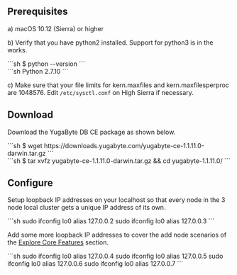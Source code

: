 ## Prerequisites

a) <i class="fab fa-apple" aria-hidden="true"></i> macOS 10.12 (Sierra) or higher

b) Verify that you have python2 installed. Support for python3 is in the works.
<div class="copy separator-dollar">
```sh
$ python --version
```
</div>
```sh
Python 2.7.10
```

c) Make sure that your file limits for kern.maxfiles and kern.maxfilesperproc are 1048576. Edit `/etc/sysctl.conf` on High Sierra if necessary.

## Download

Download the YugaByte DB CE package as shown below.
<div class="copy separator-dollar">
```sh
$ wget https://downloads.yugabyte.com/yugabyte-ce-1.1.11.0-darwin.tar.gz
```
</div>
<div class="copy separator-dollar">
```sh
$ tar xvfz yugabyte-ce-1.1.11.0-darwin.tar.gz && cd yugabyte-1.1.11.0/
```
</div>

## Configure

Setup loopback IP addresses on your localhost so that every node in the 3 node local cluster gets a unique IP address of its own.
<div class="copy">
```sh
sudo ifconfig lo0 alias 127.0.0.2
sudo ifconfig lo0 alias 127.0.0.3
```
</div>

Add some more loopback IP addresses to cover the add node scenarios of the [Explore Core Features](../../explore/) section.
<div class="copy">
```sh
sudo ifconfig lo0 alias 127.0.0.4
sudo ifconfig lo0 alias 127.0.0.5
sudo ifconfig lo0 alias 127.0.0.6
sudo ifconfig lo0 alias 127.0.0.7
```
</div>
